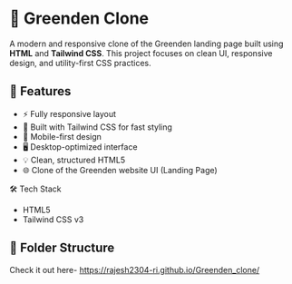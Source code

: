 # 🌿 Greenden Clone

A modern and responsive clone of the Greenden landing page built using **HTML** and **Tailwind CSS**. This project focuses on clean UI, responsive design, and utility-first CSS practices.

## 🚀 Features

- ⚡ Fully responsive layout
- 🎨 Built with Tailwind CSS for fast styling
- 📱 Mobile-first design
- 🖥️ Desktop-optimized interface
- 💡 Clean, structured HTML5
- 🌐 Clone of the Greenden website UI (Landing Page)

 
 

🛠️ Tech Stack

- HTML5
- Tailwind CSS v3

## 📁 Folder Structure
Check it out here- https://rajesh2304-ri.github.io/Greenden_clone/
 
